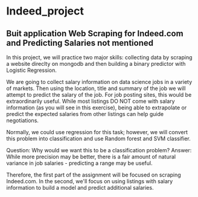 # Indeed_project
## Buit application Web Scraping for Indeed.com and Predicting Salaries not mentioned
In this project, we will practice two major skills: collecting data by scraping a website direclty on mongodb and then building a binary predictor with Logistic Regression.

We are going to collect salary information on data science jobs in a variety of markets. Then using the location, title and summary of the job we will attempt to predict the salary of the job. For job posting sites, this would be extraordinarily useful. While most listings DO NOT come with salary information (as you will see in this exercise), being able to extrapolate or predict the expected salaries from other listings can help guide negotiations.

Normally, we could use regression for this task; however, we will convert this problem into classification and use Random forest and SVM classifier.

Question: Why would we want this to be a classification problem? Answer: While more precision may be better, there is a fair amount of natural variance in job salaries - predicting a range may be useful.

Therefore, the first part of the assignment will be focused on scraping Indeed.com. In the second, we'll focus on using listings with salary information to build a model and predict additional salaries.

